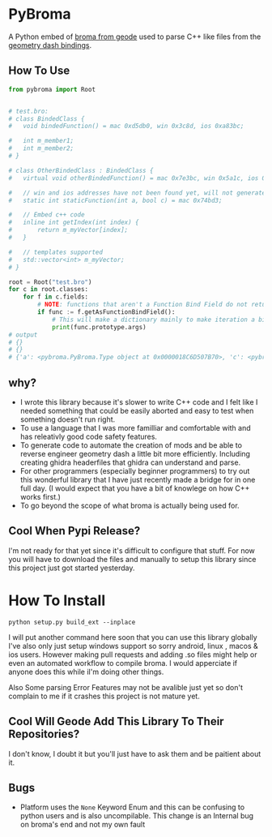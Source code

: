 # PyBroma

A Python embed of [broma from geode](https://github.com/geode-sdk/broma) used to parse C++ like files from the 
[geometry dash bindings](https://github.com/geode-sdk/bindings).


## How To Use
```python
from pybroma import Root


# test.bro:
# class BindedClass {
# 	void bindedFunction() = mac 0xd5db0, win 0x3c8d, ios 0xa83bc;

# 	int m_member1;
# 	int m_member2;
# }

# class OtherBindedClass : BindedClass {
# 	virtual void otherBindedFunction() = mac 0x7e3bc, win 0x5a1c, ios 0x8e412;

# 	// win and ios addresses have not been found yet, will not generate
# 	static int staticFunction(int a, bool c) = mac 0x74bd3;

# 	// Embed c++ code
# 	inline int getIndex(int index) {
# 		return m_myVector[index];
# 	} 

# 	// templates supported
# 	std::vector<int> m_myVector;
# }

root = Root("test.bro")
for c in root.classes:
    for f in c.fields:
        # NOTE: functions that aren't a Function Bind Field do not return...
        if func := f.getAsFunctionBindField():
            # This will make a dictionary mainly to make iteration a bit easier...
            print(func.prototype.args)
# output        
# {}
# {}
# {'a': <pybroma.PyBroma.Type object at 0x0000018C6D507B70>, 'c': <pybroma.PyBroma.Type object at 0x0000018C6D507B30>}
```

## why?

- I wrote this library because it's slower to write C++ code and I felt like I needed something that could be easily aborted and easy to test when something doesn't run right.
- To use a language that I was more familliar and comfortable with and has releativly good code safety features.
- To generate code to automate the creation of mods and be able to reverse engineer geometry dash a little bit 
more efficiently. Including creating ghidra headerfiles that ghidra can understand and parse.
- For other programmers (especially beginner programmers) to try out this wonderful library that I have just recently made a bridge for in one full day. (I would expect that you have a bit of knowlege on how C++ works first.)
- To go beyond the scope of what broma is actually being used for.

## Cool When Pypi Release?
I'm not ready for that yet since it's difficult to configure that stuff. For now you will have to download the files and manually to setup this library since this project just got started yesterday.

# How To Install
```
python setup.py build_ext --inplace
```
I will put another command here soon that you can use this library globally
I've also only just setup windows support so sorry android, linux , macos & ios users.
However making pull requests and adding .so files might help or even an automated workflow 
to compile broma. I would apperciate if anyone does this while iI'm doing other things.

Also Some parsing Error Features may not be avalible just yet so don't complain to me if it crashes
this project is not mature yet.

## Cool Will Geode Add This Library To Their Repositories?
I don't know, I doubt it but you'll just have to ask them and be paitient about it.

## Bugs
-  Platform uses the `None` Keyword Enum and this can be confusing to python users and is also uncompilable. This change is an Internal bug on broma's end and not my own fault
